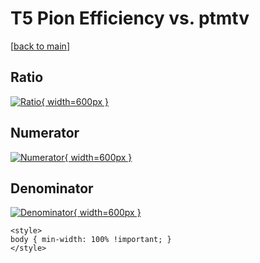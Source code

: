 # T5 Pion Efficiency vs. ptmtv

[[back to main](./)]



## Ratio

[![Ratio](../mtv/var/T5_211_eff_ptmtv.png){ width=600px }](../mtv/var/T5_211_eff_ptmtv.pdf)

## Numerator

[![Numerator](../mtv/num/T5_211_eff_ptmtv_num.png){ width=600px }](../mtv/num/T5_211_eff_ptmtv_num.pdf)

## Denominator

[![Denominator](../mtv/den/T5_211_eff_ptmtv_den.png){ width=600px }](../mtv/den/T5_211_eff_ptmtv_den.pdf)


``` {=html}
<style>
body { min-width: 100% !important; }
</style>
```
